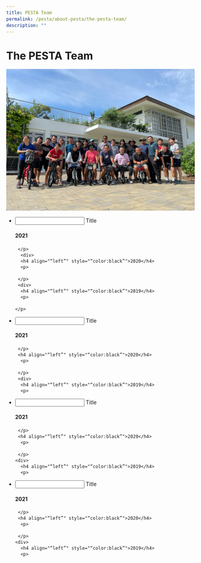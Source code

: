 ```yaml
---
title: PESTA Team
permalink: /pesta/about-pesta/the-pesta-team/
description: ""
---
```

The PESTA Team
==============

![The PESTA Team](/images/whatsapp-image-2022-07-20-at-1-36-33-pm.jpeg)

<ul class="“jekyllcodex_accordion”">
 <li>
    <input id="“accordion2”" type="“checkbox”">
    <label for="“accordion2&quot;">Title</label>
    <div>
      <h4 align="“left”" style="“color:black”">2021</h4>
      <p>
      
     </p>
      <div>
      <h4 align="“left”" style="“color:black”">2020</h4>
      <p>
      
     </p>
     <div>
      <h4 align="“left”" style="“color:black”">2019</h4>
      <p>
      
	</p>
  </div>
	</div></div></li>
	 <li>
    <input id="“accordion3&quot;" type="“checkbox”">
    <label for="“accordion3”">Title</label>
    <div>
      <h4 align="“left”" style="“color:black”">2021</h4>
      <p>
     
     </p>
     <h4 align="“left”" style="“color:black”">2020</h4>
      <p>
      
     </p>
     <div>
      <h4 align="“left”" style="“color:black”">2019</h4>
      <p>
      
  </p></div>
	</div></li>
	 <li>
    <input id="“accordion4”" type="“checkbox”">
    <label for="“accordion4&quot;">Title</label>
    <div>
      <h4 align="“left”" style="“color:black”">2021</h4>
      <p>
      
     </p>
     <h4 align="“left”" style="“color:black”">2020</h4>
      <p>
      
     </p>
    <div>
      <h4 align="“left”" style="“color:black”">2019</h4>
      <p>
      
  </p></div>
	</div></li>
	 <li>
    <input id="“accordion5&quot;" type="“checkbox”">
    <label for="“accordion5”">Title</label>
    <div>
      <h4 align="“left”" style="“color:black”">2021</h4>
      <p>
      
     </p>
     <h4 align="“left”" style="“color:black”">2020</h4>
      <p>
      
     </p>
    <div>
      <h4 align="“left”" style="“color:black”">2019</h4>
      <p>
      
  </p></div>
	</div></li>
</ul>